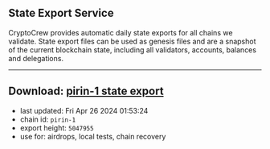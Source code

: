 ## State Export Service
CryptoCrew provides automatic daily state exports for all chains we validate. State export files can be used as genesis files and are a snapshot of the current blockchain state, including all validators, accounts, balances and delegations.

---
**Download: [pirin-1 state export](https://dl-eu2.ccvalidators.com/SERVICE/nolus/pirin-1_export_5047955.json)**
---

- last updated: Fri Apr 26 2024 01:53:24
- chain id: `pirin-1`
- export height: `5047955`
- use for: airdrops, local tests, chain recovery
